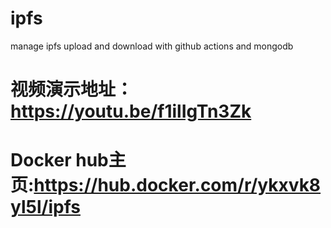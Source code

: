 # ipfs
manage ipfs upload and download  with  github actions and mongodb
# 视频演示地址：https://youtu.be/f1ilIgTn3Zk
# Docker hub主页:https://hub.docker.com/r/ykxvk8yl5l/ipfs
